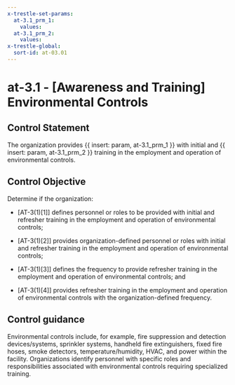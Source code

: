 ```yaml
---
x-trestle-set-params:
  at-3.1_prm_1:
    values:
  at-3.1_prm_2:
    values:
x-trestle-global:
  sort-id: at-03.01
---
```


# at-3.1 - \[Awareness and Training\] Environmental Controls

## Control Statement

The organization provides {{ insert: param, at-3.1_prm_1 }} with initial and {{ insert: param, at-3.1_prm_2 }} training in the employment and operation of environmental controls.

## Control Objective

Determine if the organization:

- \[AT-3(1)[1]\] defines personnel or roles to be provided with initial and refresher training in the employment and operation of environmental controls;

- \[AT-3(1)[2]\] provides organization-defined personnel or roles with initial and refresher training in the employment and operation of environmental controls;

- \[AT-3(1)[3]\] defines the frequency to provide refresher training in the employment and operation of environmental controls; and

- \[AT-3(1)[4]\] provides refresher training in the employment and operation of environmental controls with the organization-defined frequency.

## Control guidance

Environmental controls include, for example, fire suppression and detection devices/systems, sprinkler systems, handheld fire extinguishers, fixed fire hoses, smoke detectors, temperature/humidity, HVAC, and power within the facility. Organizations identify personnel with specific roles and responsibilities associated with environmental controls requiring specialized training.
